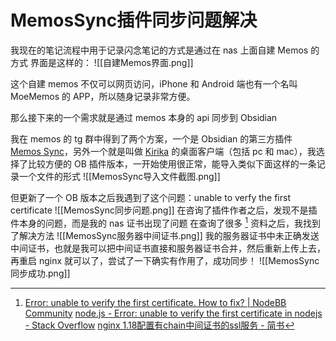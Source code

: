 # MemosSync插件同步问题解决

我现在的笔记流程中用于记录闪念笔记的方式是通过在 nas 上面自建 Memos 的方式
界面是这样的：
![[自建Memos界面.png]]

这个自建 memos 不仅可以网页访问，iPhone 和 Android 端也有一个名叫 MoeMemos 的 APP，所以随身记录非常方便。

那么接下来的一个需求就是通过 memos 本身的 api 同步到 Obsidian

我在 memos 的 tg 群中得到了两个方案，一个是 Obsidian 的第三方插件 [Memos Sync](https://github.com/hyoban/obsidian-memos-plugin)，另外一个就是叫做 [Kirika](https://github.com/hyoban/kirika/releases) 的桌面客户端（包括 pc 和 mac），我选择了比较方便的 OB 插件版本，一开始使用很正常，能导入类似下面这样的一条记录一个文件的形式
![[MemosSync导入文件截图.png]]

但更新了一个 OB 版本之后我遇到了这个问题：unable to verfy the first certificate
![[MemosSync同步问题.png]]
在咨询了插件作者之后，发现不是插件本身的问题，而是我的 nas 证书出现了问题
在查询了很多 [^1] 资料之后，我找到了解决方法
![[MemosSync服务器中间证书.png]]
我的服务器证书中未正确发送中间证书，也就是我可以把中间证书直接和服务器证书合并，然后重新上传上去，再重启 nginx 就可以了，尝试了一下确实有作用了，成功同步！
![[MemosSync同步成功.png]]

[^1]: [Error: unable to verify the first certificate. How to fix? | NodeBB Community](https://community.nodebb.org/topic/14920/error-unable-to-verify-the-first-certificate-how-to-fix)
[node.js - Error: unable to verify the first certificate in nodejs - Stack Overflow](https://stackoverflow.com/questions/31673587/error-unable-to-verify-the-first-certificate-in-nodejs)
[nginx 1.18配置有chain中间证书的ssl服务 - 简书](https://www.jianshu.com/p/18decb471817)
